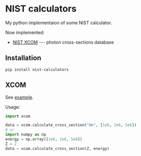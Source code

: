 # NIST calculators
My python implementaion of some NIST calculator.

Now implemented:

* [NIST XCOM](https://www.nist.gov/pml/xcom-photon-cross-sections-database) --- photon cross-sections database

## Installation

```shell script
pip install nist-calculators
```

## XCOM

See [example](./examples/XCOM.ipynb).

Usage:
```python
import xcom

data = xcom.calculate_cross_section("He", [1e6, 2e6, 5e6])
# or
import numpy as np
energy = np.array([1e6, 2e6, 5e6])
Z = 2
data = xcom.calculate_cross_section(Z, energy)
```

